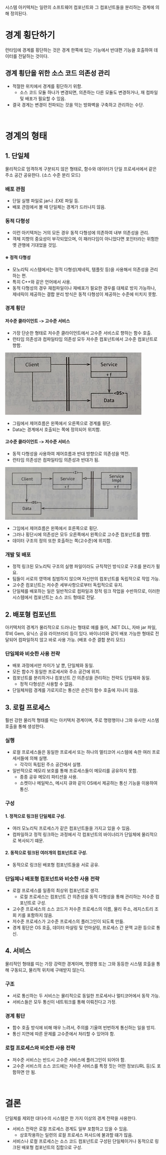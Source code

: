 시스템 아키텍처는 일련의 소프트웨어 컴포넌트와 그 컴포넌트들을 분리하는 경계에 의해 정의된다.

# 경계 횡단하기

런타임에 경계를 횡단하는 것은 경계 한쪽에 있는 기능에서 반대편 기능을 호출하여 데이터를 전달하는 것이다.

## 경계 횡단을 위한 소스 코드 의존성 관리

* 적절한 위치에서 경계를 횡단하기 위함.
    * 소스 코드 모듈 하나가 변경되면, 의존하는 다른 모듈도 변경하거나, 재 컴파일 및 배포가 필요할 수 있음.
* 결국 경계는 변경이 전파되는 것을 막는 방화벽을 구축하고 관리하는 수단.

<br/>

# 경계의 형태

## 1. 단일체

물리적으로 엄격하게 구분되지 않은 형태로, 함수와 데이터가 단일 프로세서에서 같은 주소 공간 공유한다. (소스 수준 분리 모드)

### 배포 관점

* 단일 실행 파일로 jar나 .EXE 파일 등.
* 배포 관점에서 볼 때 단일체는 경계가 드러나지 않음.

### 동적 다형성

* 이런 아키텍처는 거의 모든 경우 동적 다형성에 의존하여 내부 의존성을 관리.
* 객체 지향의 중요성이 부각되었으며, 이 패러다임이 아니었다면 포인터라는 위험한 옛 관행에 기대었을 것임.

#### ※ 정적 다형성

* 모노리틱 시스템에서는 정적 다형성(제네릭, 템플릿 등)을 사용해서 의존성을 관리하는 편.
* 특히 C++와 같은 언어에서 사용.
* 동적 다형성의 경우 재컴파일이나 재배포가 필요한 경우를 대체로 방지 가능하나, 제네릭이 제공하는 결합 분리 방식은 동적 다형성이 제공하는 수준에 미치지 못함.

### 경계 횡단

#### 저수준 클라이언트 -> 고수준 서비스

* 가장 단순한 형태로 저수준 클라이언트에서 고수준 서비스로 향하는 함수 호출.
* 런타임 의존성과 컴파일타임 의존성 모두 저수준 컴포넌트에서 고수준 컴포넌트로 향함.

<img src="./images/경계 해부학_1.jpeg">

* 그림에서 제어흐름은 왼쪽에서 오른쪽으로 경계를 횡단.
* Data는 경계에서 호출되는 쪽에 정의되어 위치함.

#### 고수준 클라이언트 -> 저수준 서비스

* 동적 다형성을 사용하여 제어흐름과 반대 방향으로 의존성을 역전.
* 런타임 의존성은 컴파일타임 의존성과 반대가 됨.

<img src="./images/경계 해부학_2.jpeg">

* 그임에서 제어흐름은 왼쪽에서 호른쪽으로 횡단.
* 그러나 횡단시에 의존성은 모두 오른쪽에서 왼쪽으로 고수준 컴포넌트를 향함.
* 데이터 구조의 정의 또한 호출하는 쪽(고수준)에 위치함.

### 개발 및 배포

* 정적 링크된 모노리틱 구조의 실행 파일이라도 규칙적인 방식으로 구조를 분리가 필요.
* 팀들이 서로의 영역에 침범하지 않으며 자신만의 컴포넌트를 독립적으로 작업 가능.
* 고수준 컴포넌트는 저수준 세부사항으로부터 독립적으로 유지.
* 단일체를 배포하는 일은 일반적으로 컴파일과 정적 링크 작업을 수반하므로, 이러한 시스템에서 컴포넌트는 소스 코드 형태로 전달.

## 2. 배포형 컴포넌트

아키텍처의 경계가 물리적으로 드러나는 형태로 예를 들어, .NET DLL, 자바 jar 파일, 루비 Gem, 유닉스 공유 라이브러리 등이 있다. 바이너리와 같이 배포 가능한 형태로 전달되어 컴파일하지 않고 바로 사용 가능. (배포 수준 결합 분리 모드)

### 단일체와 비슷한 사용 전략

* 배포 과정에서만 차이가 날 뿐, 단일체와 동일.
* 모든 함수가 동일한 프로세서와 주소 공간에 위치.
* 컴포넌트를 분리하거나 컴포넌트 간 의존성을 관리하는 전략도 단일체와 동일.
    * 정적 다형성은 사용할 수 없음.
* 단일체처럼 경계를 가로지르는 통신은 순전히 함수 호출에 지나지 않음.

## 3. 로컬 프로세스

훨씬 강한 물리적 형태를 띠는 아키텍처 경계이며, 주로 명령행이나 그와 유사한 시스템 호출을 통해 생성한다.

### 실행

* 로컬 프로세스들은 동일한 프로세서 또는 하나의 멀티코어 시스템에 속한 여러 프로세서들에 의해 실행.
    * 각각이 독립된 주소 공간에서 실행.
* 일반적으로 메모리 보호를 통해 프로세스들이 메모리를 공유하지 못함.
    * 종종 공유 메모리 파티션을 사용.
    * 소켓이나 메일박스, 메시지 큐와 같이 OS에서 제공하는 통신 기능을 이용하여 통신.

### 구성

#### 1. 정적으로 링크된 단일체로 구성.

* 여러 모노리틱 프로세스가 같은 컴포넌트들을 가지고 있을 수 있음.
* 컴파일하고 정적 링크하는 과정에서 각 컴포넌트의 바이너리가 단일체에 물리적으로 복사되기 떄문.

#### 2. 동적으로 링크된 여러개의 컴포넌트로 구성.

* 동적으로 링크된 배포형 컴포넌트들을 서로 공유.

### 단일체나 배포형 컴포넌트와 비슷한 사용 전략

* 로컬 프로세스를 일종의 최상위 컴포넌트로 생각.
    * 로컬 프로세스는 컴포넌트 간 의존성을 동적 다형성을 통해 관리하는 저수준 컴포넌트로 구성.
* 고수준 프로세스의 소스 코드가 저수준 프로세스의 이름, 물리 주소, 레지스트리 조회 키를 포함하지 않음.
* 저수준 프로세스가 고수준 프로세스의 플러그인이 되도록 만듦.
* 경계 횡단은 OS 호출, 데이터 마샬링 및 언마샬링, 프로세스 간 문맥 교환 등으로 통신.

## 4. 서비스

물리적인 형태를 띠는 가장 강력한 경계이며, 명령행 또는 그와 동등한 시스템 호출을 통해 구동되고, 물리적 위치에 구애받지 않는다.

### 구조

* 서로 통신하는 두 서비스는 물리적으로 동일한 프로세서나 멀티코어에서 동작 가능.
* 서비스들은 모두 통신이 네트워크를 통해 이뤄진다고 가정.

### 경계 횡단

* 함수 호출 방식에 비해 매우 느려서, 주의를 기울여 빈번하게 통신하는 일을 방지.
* 통신 지연에 따른 문제를 고수준에서 처리할 수 있어야 함.

### 로컬 프로세스와 비슷한 사용 전략

* 저수준 서비스는 반드시 고수준 서비스에 플러그인이 되어야 함.
* 고수준 서비스의 소스 코드에는 저수준 서비스를 특정 짓는 어떤 정보(URL 등)도 포함하면 안 됨.

<br/>

# 결론

단일체를 제외한 대다수의 시스템은 한 가지 이상의 경계 전략을 사용한다.

* 서비스 전략은 로컬 프로세스 경계도 일부 포함하고 있을 수 있음.
    * 상호작용하는 일련의 로컬 프로세스 퍼사드에 불과할 떄가 많음.
* 서비스나 로컬 프로세스는 소스 코드 컴포넌트로 구성된 단일체이거나 동적으로 링크된 배포형 컴포넌트의 집합으로 구성.
